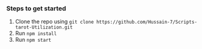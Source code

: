 ### Steps to get started

1. Clone the repo using `git clone https://github.com/Hussain-7/Scripts-tarot-Utilization.git`
2. Run `npm install`
3. Run `npm start`
